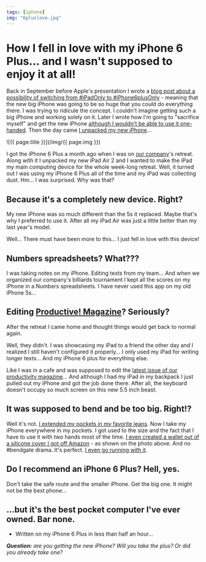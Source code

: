 ```yaml
---
tags: [iphone]
img: "6pluslove.jpg"
---
```


# How I fell in love with my iPhone 6 Plus... and I wasn't supposed to enjoy it at all!

Back in September before Apple's presentation I wrote a [blog post about a possibility of switching from #iPadOnly to #iPhone6plusOnly](https://sliwinski.com/iphoneonly/) - meaning that the new big iPhone was going to be so huge that you could do everything there. I was trying to ridicule the concept. I couldn't imagine getting such a big iPhone and working solely on it. Later I wrote how I'm going to "sacrifice myself" and get the new iPhone [although I wouldn't be able to use it one-handed](https://sliwinski.com/one-handed-iphone/). Then the day came [I unpacked my new iPhone](https://sliwinski.com/iphone6-wallet)...

<!--More-->

![{{ page.title }}](/img/{{ page.img }})

I got the iPhone 6 Plus a month ago when I was on [our company][Nozbe]'s retreat. Along with it I unpacked my new iPad Air 2 and I wanted to make the iPad my main computing device for the whole week-long retreat. Well, it turned out I was using my iPhone 6 Plus all of the time and my iPad was collecting dust. Hm... I was surprised. Why was that?
 


## Because it's a completely new device. Right?

My new iPhone was so much different than the 5s it replaced. Maybe that's why I preferred to use it. After all my iPad Air was just a little better than my last year's model.

Well... There must have been more to this... I just fell in love with this device!

## Numbers spreadsheets? What???

I was taking notes on my iPhone. Editing texts from my team... And when we organized our company's billiards tournament I kept all the scores on my iPhone in a Numbers spreadsheets. I have never used this app on my old iPhone 5s...

## Editing [Productive! Magazine][]? Seriously?

After the retreat I came home and thought things would get back to normal again. 

Well, they didn't. I was showcasing my iPad to a friend the other day and I realized I still haven't configured it properly... I only used my iPad for writing longer texts... And my iPhone 6 plus for everything else.

Like I was in a cafe and was supposed to edit the [latest issue of our productivity magazine](https://sliwinski.com/andrea-feinberg)... And although I had my iPad in my backpack I just pulled out my iPhone and got the job done there. After all, the keyboard doesn't occupy so much screen on this new 5.5 inch beast. 

## It was supposed to bend and be too big. Right!?

Well it's not. [I extended my pockets in my favorite jeans](http://instagram.com/p/v2sVarJ_Rx/). Now I take my iPhone everywhere in my pockets. I got used to the size and the fact that I have to use it with two hands most of the time. [I even created a wallet out of a silicone cover I got off Amazon](http://instagram.com/p/wCXJtKJ_TG/) - as shown on the photo above. And no #bendgate drama. It's perfect. [I even go running with it](http://instagram.com/p/wVuGlxp_UI/).

## Do I recommend an iPhone 6 Plus? Hell, yes.

Don't take the safe route and the smaller iPhone. Get the big one. It might not be the best phone...

## ...but it's the best pocket computer I've ever owned. Bar none. 

- Written on my iPhone 6 Plus in less than half an hour...

***Question:*** *are you getting the new iPhone? Will you take the plus? Or did you already take one?*

[Nozbe]: http://www.nozbe.com/
[Productive! Magazine]: http://productivemag.com/


[n]: https://michael.gratis/nozbe